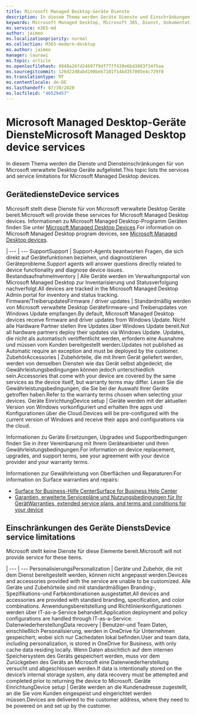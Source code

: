 ```yaml
---
title: Microsoft Managed Desktop-Geräte Dienste
description: In diesem Thema werden Geräte Dienste und Einschränkungen für Microsoft Managed Desktop aufgeführt.
keywords: Microsoft Managed Desktop, Microsoft 365, Dienst, Dokumentation
ms.service: m365-md
author: jaimeo
ms.localizationpriority: normal
ms.collection: M365-modern-desktop
ms.author: jaimeo
manager: laurawi
ms.topic: article
ms.openlocfilehash: 8048a26fd24697f9df77ff439e6bd3883f34f5aa
ms.sourcegitcommit: 126d22d8abd190beb7101f14bd357005e4c729f0
ms.translationtype: MT
ms.contentlocale: de-DE
ms.lasthandoff: 07/30/2020
ms.locfileid: "46529457"
---
```

# <a name="microsoft-managed-desktop-device-services"></a><span data-ttu-id="03d38-104">Microsoft Managed Desktop-Geräte Dienste</span><span class="sxs-lookup"><span data-stu-id="03d38-104">Microsoft Managed Desktop device services</span></span>

<span data-ttu-id="03d38-105">In diesem Thema werden die Dienste und Diensteinschränkungen für von Microsoft verwaltete Desktop Geräte aufgelistet.</span><span class="sxs-lookup"><span data-stu-id="03d38-105">This topic lists the services and service limitations for Microsoft Managed Desktop devices.</span></span>

## <a name="device-services"></a><span data-ttu-id="03d38-106">Gerätedienste</span><span class="sxs-lookup"><span data-stu-id="03d38-106">Device services</span></span>

<span data-ttu-id="03d38-107">Microsoft stellt diese Dienste für von Microsoft verwaltete Desktop Geräte bereit.</span><span class="sxs-lookup"><span data-stu-id="03d38-107">Microsoft will provide these services for Microsoft Managed Desktop devices.</span></span> <span data-ttu-id="03d38-108">Informationen zu Microsoft Managed Desktop-Programm Geräten finden Sie unter [Microsoft Managed Desktop Devices](device-list.md).</span><span class="sxs-lookup"><span data-stu-id="03d38-108">For information on Microsoft Managed Desktop program devices, see [Microsoft Managed Desktop devices](device-list.md).</span></span>

 | 
 --- | ---
<span data-ttu-id="03d38-109">Support</span><span class="sxs-lookup"><span data-stu-id="03d38-109">Support</span></span> | <span data-ttu-id="03d38-110">Support-Agents beantworten Fragen, die sich direkt auf Gerätefunktionen beziehen, und diagnostizieren Geräteprobleme.</span><span class="sxs-lookup"><span data-stu-id="03d38-110">Support agents will answer questions directly related to device functionality and diagnose device issues.</span></span>
<span data-ttu-id="03d38-111">Bestandsaufnahme</span><span class="sxs-lookup"><span data-stu-id="03d38-111">Inventory</span></span> | <span data-ttu-id="03d38-112">Alle Geräte werden im Verwaltungsportal von Microsoft Managed Desktop zur Inventarisierung und Statusverfolgung nachverfolgt.</span><span class="sxs-lookup"><span data-stu-id="03d38-112">All devices are tracked in the Microsoft Managed Desktop Admin portal for inventory and status tracking.</span></span>
<span data-ttu-id="03d38-113">Firmware/Treiberupdates</span><span class="sxs-lookup"><span data-stu-id="03d38-113">Firmware / driver updates</span></span> | <span data-ttu-id="03d38-114">Standardmäßig werden von Microsoft verwaltete Desktop Gerätefirmware-und Treiberupdates von Windows Update empfangen.</span><span class="sxs-lookup"><span data-stu-id="03d38-114">By default, Microsoft Managed Desktop devices receive firmware and driver updates from Windows Update.</span></span> <span data-ttu-id="03d38-115">Nicht alle Hardware Partner stellen Ihre Updates über Windows Update bereit.</span><span class="sxs-lookup"><span data-stu-id="03d38-115">Not all hardware partners deploy their updates via Windows Update.</span></span> <span data-ttu-id="03d38-116">Updates, die nicht als automatisch veröffentlicht werden, erfordern eine Ausnahme und müssen vom Kunden bereitgestellt werden.</span><span class="sxs-lookup"><span data-stu-id="03d38-116">Updates not published as Automatic require an exception and must be deployed by the customer.</span></span>
<span data-ttu-id="03d38-117">Zubehör</span><span class="sxs-lookup"><span data-stu-id="03d38-117">Accessories</span></span> | <span data-ttu-id="03d38-118">Zubehörteile, die mit Ihrem Gerät geliefert werden, werden von denselben Diensten wie das Gerät selbst abgedeckt, die Gewährleistungsbedingungen können jedoch unterschiedlich sein.</span><span class="sxs-lookup"><span data-stu-id="03d38-118">Accessories that come with your device are covered by the same services as the device itself, but warranty terms may differ.</span></span> <span data-ttu-id="03d38-119">Lesen Sie die Gewährleistungsbedingungen, die Sie bei der Auswahl Ihrer Geräte getroffen haben.</span><span class="sxs-lookup"><span data-stu-id="03d38-119">Refer to the warranty terms chosen when selecting your devices.</span></span> 
<span data-ttu-id="03d38-120">Geräte Einrichtung</span><span class="sxs-lookup"><span data-stu-id="03d38-120">Device setup</span></span>    | <span data-ttu-id="03d38-121">Geräte werden mit der aktuellen Version von Windows vorkonfiguriert und erhalten Ihre apps und Konfigurationen über die Cloud.</span><span class="sxs-lookup"><span data-stu-id="03d38-121">Devices will be pre-configured with the current version of Windows and receive their apps and configurations via the cloud.</span></span> 

<span data-ttu-id="03d38-122">Informationen zu Geräte Ersetzungen, Upgrades und Supportbedingungen finden Sie in ihrer Vereinbarung mit Ihrem Geräteanbieter und ihren Gewährleistungsbedingungen.</span><span class="sxs-lookup"><span data-stu-id="03d38-122">For information on device replacement, upgrades, and support terms, see your agreement with your device provider and your warranty terms.</span></span>

<span data-ttu-id="03d38-123">Informationen zur Gewährleistung von Oberflächen und Reparaturen:</span><span class="sxs-lookup"><span data-stu-id="03d38-123">For information on Surface warranties and repairs:</span></span>
- [<span data-ttu-id="03d38-124">Surface for Business-Hilfe Center</span><span class="sxs-lookup"><span data-stu-id="03d38-124">Surface for Business Help Center</span></span>](https://support.microsoft.com/hub/4339296/surface-for-business-help)
- [<span data-ttu-id="03d38-125">Garantien, erweiterte Servicepläne und Nutzungsbedingungen für Ihr Gerät</span><span class="sxs-lookup"><span data-stu-id="03d38-125">Warranties, extended service plans, and terms and conditions for your device</span></span>](https://support.microsoft.com/help/4040687/info-about-warranties-extended-service-plans-and-terms-conditions)


## <a name="device-service-limitations"></a><span data-ttu-id="03d38-126">Einschränkungen des Geräte Diensts</span><span class="sxs-lookup"><span data-stu-id="03d38-126">Device service limitations</span></span>

<span data-ttu-id="03d38-127">Microsoft stellt keine Dienste für diese Elemente bereit.</span><span class="sxs-lookup"><span data-stu-id="03d38-127">Microsoft will not provide service for these items.</span></span>

 | 
 --- | ---
<span data-ttu-id="03d38-128">Personalisierungs</span><span class="sxs-lookup"><span data-stu-id="03d38-128">Personalization</span></span> | <span data-ttu-id="03d38-129">Geräte und Zubehör, die mit dem Dienst bereitgestellt werden, können nicht angepasst werden.</span><span class="sxs-lookup"><span data-stu-id="03d38-129">Devices and accessories provided with the service are unable to be customized.</span></span> <span data-ttu-id="03d38-130">Alle Geräte und Zubehörteile sind mit standardmäßigen Branding-, Spezifikations-und Farbkombinationen ausgestattet.</span><span class="sxs-lookup"><span data-stu-id="03d38-130">All devices and accessories are provided with standard branding, specification, and color combinations.</span></span> <span data-ttu-id="03d38-131">Anwendungsbereitstellung und Richtlinienkonfigurationen werden über IT-as-a-Service behandelt.</span><span class="sxs-lookup"><span data-stu-id="03d38-131">Application deployment and policy configurations are handled through IT-as-a-Service.</span></span>
<span data-ttu-id="03d38-132">Datenwiederherstellung</span><span class="sxs-lookup"><span data-stu-id="03d38-132">Data recovery</span></span> | <span data-ttu-id="03d38-133">Benutzer-und Team Daten, einschließlich Personalisierung, werden in OneDrive für Unternehmen gespeichert, wobei sich nur Cachedaten lokal befinden.</span><span class="sxs-lookup"><span data-stu-id="03d38-133">User and team data, including personalization, is stored in OneDrive for Business, with only cache data residing locally.</span></span> <span data-ttu-id="03d38-134">Wenn Daten absichtlich auf dem internen Speichersystem des Geräts gespeichert werden, muss vor dem Zurückgeben des Geräts an Microsoft eine Datenwiederherstellung versucht und abgeschlossen werden.</span><span class="sxs-lookup"><span data-stu-id="03d38-134">If data is intentionally stored on the device’s internal storage system, any data recovery must be attempted and completed prior to returning the device to Microsoft.</span></span>
<span data-ttu-id="03d38-135">Geräte Einrichtung</span><span class="sxs-lookup"><span data-stu-id="03d38-135">Device setup</span></span> | <span data-ttu-id="03d38-136">Geräte werden an die Kundenadresse zugestellt, an die Sie vom Kunden eingespeist und eingerichtet werden müssen.</span><span class="sxs-lookup"><span data-stu-id="03d38-136">Devices are delivered to the customer address, where they need to be powered on and set up by the customer.</span></span>
